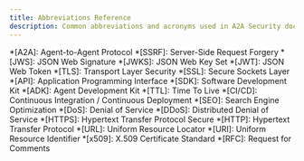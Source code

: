 ```yaml
---
title: Abbreviations Reference
description: Common abbreviations and acronyms used in A2A Security documentation including A2A, JWS, SSRF, and protocol-related terms.
---
```


*[A2A]: Agent-to-Agent Protocol
*[SSRF]: Server-Side Request Forgery
*[JWS]: JSON Web Signature
*[JWKS]: JSON Web Key Set
*[JWT]: JSON Web Token
*[TLS]: Transport Layer Security
*[SSL]: Secure Sockets Layer
*[API]: Application Programming Interface
*[SDK]: Software Development Kit
*[ADK]: Agent Development Kit
*[TTL]: Time To Live
*[CI/CD]: Continuous Integration / Continuous Deployment
*[SEO]: Search Engine Optimization
*[DoS]: Denial of Service
*[DDoS]: Distributed Denial of Service
*[HTTPS]: Hypertext Transfer Protocol Secure
*[HTTP]: Hypertext Transfer Protocol
*[URL]: Uniform Resource Locator
*[URI]: Uniform Resource Identifier
*[x509]: X.509 Certificate Standard
*[RFC]: Request for Comments
